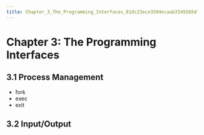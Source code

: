 ```yaml
---
title: Chapter_3_The_Programming_Interfaces_81dc23ece3504ecaab3349265dfb6666
---
```


# Chapter 3: The Programming Interfaces

## 3.1 Process Management

- fork
- exec
- exit

## 3.2 Input/Output